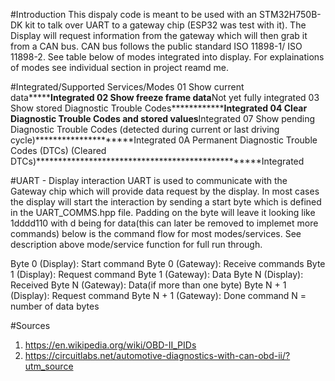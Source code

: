 #Introduction
This dispaly code is meant to be used with an STM32H750B-DK kit to talk over UART to a gateway chip (ESP32 was test with it). 
The Display will request information from the gateway which will then grab it from a CAN bus. CAN bus follows the public standard ISO 11898-1/ ISO 11898-2. 
See table below of modes integrated into display. For explainations of modes see individual section in project reamd me.

#Integrated/Supported Services/Modes 
01	Show current data*****************************************************************************************Integrated
02	Show freeze frame data************************************************************************************Not yet fully integrated
03	Show stored Diagnostic Trouble Codes**********************************************************************Integrated
04	Clear Diagnostic Trouble Codes and stored values**********************************************************Integrated
07	Show pending Diagnostic Trouble Codes (detected during current or last driving cycle)*********************Integrated
0A	Permanent Diagnostic Trouble Codes (DTCs) (Cleared DTCs)**************************************************Integrated


#UART - Display interaction
UART is used to communicate with the Gateway chip which will provide data request by the display. In most cases the display will start the interaction by sending a 
start byte which is defined in the UART_COMMS.hpp file. Padding on the byte will leave it looking like 1dddd110 with d being for data(this can later be removed to implemet more commands)
below is the command flow for most modes/services. See description above mode/service function for full run through. 

Byte 0 (Display): Start command
Byte 0 (Gateway): Receive commands
Byte 1 (Display): Request command 
Byte 1 (Gateway): Data
Byte N (Display): Received
Byte N (Gateway): Data(if more than one byte)
Byte N + 1 (Display): Request command
Byte N + 1 (Gateway): Done command
N = number of data bytes

#Sources
1. https://en.wikipedia.org/wiki/OBD-II_PIDs
2. https://circuitlabs.net/automotive-diagnostics-with-can-obd-ii/?utm_source